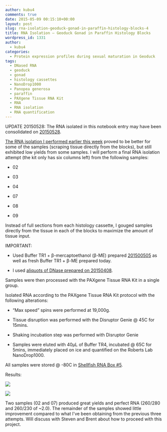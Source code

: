 ```yaml
---
author: kubu4
comments: true
date: 2015-05-09 00:15:10+00:00
layout: post
slug: rna-isolation-geoduck-gonad-in-paraffin-histology-blocks-4
title: RNA Isolation – Geoduck Gonad in Paraffin Histology Blocks
wordpress_id: 1331
author:
  - kubu4
categories:
  - Protein expression profiles during sexual maturation in Geoduck
tags:
  - DNased RNA
  - geoduck
  - gonad
  - histology cassettes
  - NanoDrop1000
  - Panopea generosa
  - paraffin
  - PAXgene Tissue RNA Kit
  - RNA
  - RNA isolation
  - RNA quantification
---
```




UPDATE 20150528: The RNA isolated in this notebook entry may have been consolidated on [20150528](http://onsnetwork.org/kubu4/2015/05/28/bioanalyzer-geoduck-gonad-rna-quality-assessment/).

[The RNA isolation I performed earlier this week](http://onsnetwork.org/kubu4/2015/05/05/rna-isolation-geoduck-gonad-in-paraffin-histology-blocks-3/) proved to be better for some of the samples (scraping tissue directly from the blocks), but still exhibited low yields from some samples. I will perform a final RNA isolation attempt (the kit only has six columns left) from the following samples:



    
  * 02

    
  * 03

    
  * 04

    
  * 07

    
  * 08

    
  * 09


Instead of full sections from each histology cassette, I gouged samples directly from the tissue in each of the blocks to maximize the amount of tissue input.

IMPORTANT:

    
  * Used Buffer TR1 + β-mercaptoethanol (β-ME) prepared [201500505](http://onsnetwork.org/kubu4/2015/05/05/rna-isolation-geoduck-gonad-in-paraffin-histology-blocks-3/) as well as fresh Buffer TR1 + β-ME prepared today.

    
  * I used [aliquots of DNase prepared on 20150408](http://onsnetwork.org/kubu4/2015/04/08/rna-isolation-geoduck-foot-in-paraffin-histology-blocks/).


Samples were then processed with the PAXgene Tissue RNA Kit in a single group.

Isolated RNA according to the PAXgene Tissue RNA Kit protocol with the following alterations:

    
  * “Max speed” spins were performed at 19,000g.

    
  * Tissue disruption was performed with the Disruptor Genie @ 45C for 15mins.

    
  * Shaking incubation step was performed with Disruptor Genie

    
  * Samples were eluted with 40μL of Buffer TR4, incubated @ 65C for 5mins, immediately placed on ice and quantified on the Roberts Lab NanoDrop1000.




All samples were stored @ -80C in [Shellfish RNA Box #5](https://docs.google.com/spreadsheet/ccc?key=0AmS_90rPaQMzcHdyU1d0MDVMLWpaTWdadnJSd0M4UUE&usp=sharing).

Results:

[![](http://eagle.fish.washington.edu/Arabidopsis/20150508_geoduck_histo_RNA_ODs.JPG)](http://eagle.fish.washington.edu/Arabidopsis/20150508_geoduck_histo_RNA_ODs.JPG)

[![](http://eagle.fish.washington.edu/Arabidopsis/20150508_geoduck_histo_RNA_plots.JPG)](http://eagle.fish.washington.edu/Arabidopsis/20150508_geoduck_histo_RNA_plots.JPG)



Two samples (02 and 07) produced great yields and perfect RNA (260/280 and 260/230 of ~2.0). The remainder of the samples showed little improvement compared to what I've been obtaining from the previous three attempts. Will discuss with Steven and Brent about how to proceed with this project.


